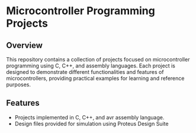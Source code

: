 # Microcontroller Programming Projects

## Overview
This repository contains a collection of projects focused on microcontroller programming using C, C++, and assembly languages. Each project is designed to demonstrate different functionalities and features of microcontrollers, providing practical examples for learning and reference purposes.

## Features
- Projects implemented in C, C++, and avr assembly language.
- Design files provided for simulation using Proteus Design Suite



